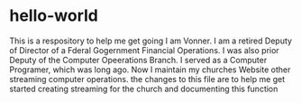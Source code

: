 # hello-world
This is a respository to help me get going
I am Vonner.  I am a retired Deputy of Director of a Fderal Gogernment Financial Operations.  I was also prior Deputy of the Computer Opeerations Branch.  I served as a Computer Programer, which was long ago.  Now I maintain my churches Website other streaming computer operations.
the changes to this file are to help me get started creating streaming for the church and documenting this function

